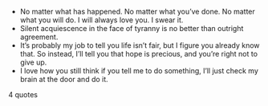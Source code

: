  - No matter what has happened. No matter what you’ve done. No matter what you will do. I will always love you. I swear it.
 - Silent acquiescence in the face of tyranny is no better than outright agreement.
 - It’s probably my job to tell you life isn’t fair, but I figure you already know that. So instead, I’ll tell you that hope is precious, and you’re right not to give up.
 - I love how you still think if you tell me to do something, I’ll just check my brain at the door and do it.

4 quotes